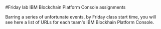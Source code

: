      
#Friday lab IBM Blockchain Platform Console assignments

Barring a series of unfortunate events, by Friday class start time, you will see here a list of URLs for each team's IBM Blockhain Platform Console.



